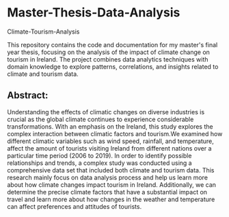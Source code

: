# Master-Thesis-Data-Analysis
 
Climate-Tourism-Analysis  

This repository contains the code and documentation for my master's final year thesis, focusing on the analysis of the impact of climate change on tourism in Ireland. The project combines data analytics techniques with domain knowledge to explore patterns, correlations, and insights related to climate and tourism data.

## Abstract:

Understanding the effects of climatic changes on diverse industries is crucial as the global climate continues to experience considerable transformations. With an emphasis on the Ireland, this study explores the complex interaction between climatic factors and tourism.We examined how different climatic variables such as wind speed, rainfall, and temperature, affect the amount of tourists visiting Ireland from different nations over a particular time period (2006 to 2019). In order to identify possible relationships and trends, a complex study was conducted using a comprehensive data set that included both climate and tourism data. This research mainly focus on data analysis process and help us learn more about how climate changes impact tourism in Ireland. Additionally, we can determine the precise climate factors that have a substantial impact on travel and learn more about how changes in the weather and temperature can affect preferences and attitudes of tourists.
